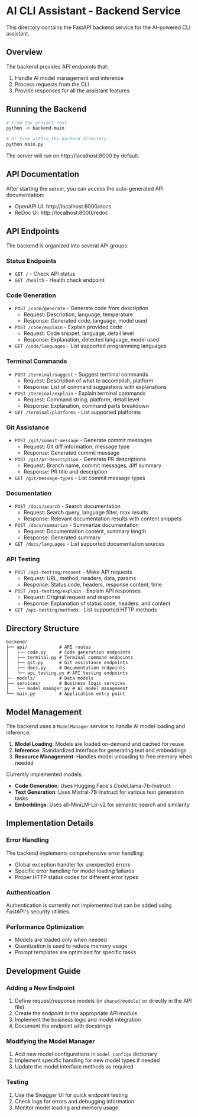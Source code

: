 # AI CLI Assistant - Backend Service

This directory contains the FastAPI backend service for the AI-powered CLI assistant.

## Overview

The backend provides API endpoints that:
1. Handle AI model management and inference
2. Process requests from the CLI
3. Provide responses for all the assistant features

## Running the Backend

```bash
# From the project root
python -m backend.main

# Or from within the backend directory
python main.py
```

The server will run on http://localhost:8000 by default.

## API Documentation

After starting the server, you can access the auto-generated API documentation:
- OpenAPI UI: http://localhost:8000/docs
- ReDoc UI: http://localhost:8000/redoc

## API Endpoints

The backend is organized into several API groups:

### Status Endpoints
- `GET /` - Check API status
- `GET /health` - Health check endpoint

### Code Generation
- `POST /code/generate` - Generate code from description
  - Request: Description, language, temperature
  - Response: Generated code, language, model used
- `POST /code/explain` - Explain provided code
  - Request: Code snippet, language, detail level
  - Response: Explanation, detected language, model used
- `GET /code/languages` - List supported programming languages

### Terminal Commands
- `POST /terminal/suggest` - Suggest terminal commands
  - Request: Description of what to accomplish, platform
  - Response: List of command suggestions with explanations
- `POST /terminal/explain` - Explain terminal commands
  - Request: Command string, platform, detail level
  - Response: Explanation, command parts breakdown
- `GET /terminal/platforms` - List supported platforms

### Git Assistance
- `POST /git/commit-message` - Generate commit messages
  - Request: Git diff information, message type
  - Response: Generated commit message
- `POST /git/pr-description` - Generate PR descriptions
  - Request: Branch name, commit messages, diff summary
  - Response: PR title and description
- `GET /git/message-types` - List commit message types

### Documentation
- `POST /docs/search` - Search documentation
  - Request: Search query, language filter, max results
  - Response: Relevant documentation results with content snippets
- `POST /docs/summarize` - Summarize documentation
  - Request: Documentation content, summary length
  - Response: Generated summary
- `GET /docs/languages` - List supported documentation sources

### API Testing
- `POST /api-testing/request` - Make API requests
  - Request: URL, method, headers, data, params
  - Response: Status code, headers, response content, time
- `POST /api-testing/explain` - Explain API responses
  - Request: Original request and response
  - Response: Explanation of status code, headers, and content
- `GET /api-testing/methods` - List supported HTTP methods

## Directory Structure

```
backend/
├── api/            # API routes
│   ├── code.py     # Code generation endpoints
│   ├── terminal.py # Terminal command endpoints
│   ├── git.py      # Git assistance endpoints
│   ├── docs.py     # Documentation endpoints
│   └── api_testing.py # API testing endpoints
├── models/         # Data models
├── services/       # Business logic services
│   └── model_manager.py # AI model management
└── main.py         # Application entry point
```

## Model Management

The backend uses a `ModelManager` service to handle AI model loading and inference:

1. **Model Loading**: Models are loaded on-demand and cached for reuse
2. **Inference**: Standardized interface for generating text and embeddings
3. **Resource Management**: Handles model unloading to free memory when needed

Currently implemented models:
- **Code Generation**: Uses Hugging Face's CodeLlama-7b-Instruct
- **Text Generation**: Uses Mistral-7B-Instruct for various text generation tasks
- **Embeddings**: Uses all-MiniLM-L6-v2 for semantic search and similarity

## Implementation Details

### Error Handling

The backend implements comprehensive error handling:
- Global exception handler for unexpected errors
- Specific error handling for model loading failures
- Proper HTTP status codes for different error types

### Authentication

Authentication is currently not implemented but can be added using FastAPI's security utilities.

### Performance Optimization

- Models are loaded only when needed
- Quantization is used to reduce memory usage
- Prompt templates are optimized for specific tasks

## Development Guide

### Adding a New Endpoint

1. Define request/response models (in `shared/models/` or directly in the API file)
2. Create the endpoint in the appropriate API module
3. Implement the business logic and model integration
4. Document the endpoint with docstrings

### Modifying the Model Manager

1. Add new model configurations in `model_configs` dictionary
2. Implement specific handling for new model types if needed
3. Update the model interface methods as required

### Testing

1. Use the Swagger UI for quick endpoint testing
2. Check logs for errors and debugging information
3. Monitor model loading and memory usage 
